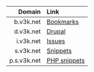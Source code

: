 Domain      | Link
----------: | :-----------------------------------
b.v3k.net   | [Bookmarks](http://b.v3k.net)
d.v3k.net   | [Drupal](http://d.v3k.net)
i.v3k.net   | [Issues](http://i.v3k.net)
s.v3k.net   | [Snippets](http://s.v3k.net)
p.s.v3k.net | [PHP snippets](http://p.s.v3k.net)
